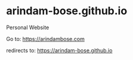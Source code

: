 # arindam-bose.github.io
Personal Website

Go to: https://arindambose.com

redirects to: https://arindam-bose.github.io
